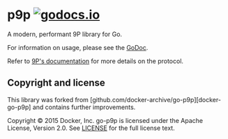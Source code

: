 # p9p [![godocs.io](https://godocs.io/git.omarpolo.com/go-p9p?status.svg)](https://godocs.io/git.omarpolo.com/go-p9p)

A modern, performant 9P library for Go.

For information on usage, please see the
[GoDoc](https://godocs.io/git.omarpolo.com/go-p9p).

Refer to [9P's documentation](http://9p.cat-v.org/documentation)
for more details on the protocol.

## Copyright and license

This library was forked from
[github.com/docker-archive/go-p9p][docker-go-p9p] and contains
further improvements.

Copyright © 2015 Docker, Inc. go-p9p is licensed under the Apache
License, Version 2.0. See [LICENSE](LICENSE) for the full license
text.
